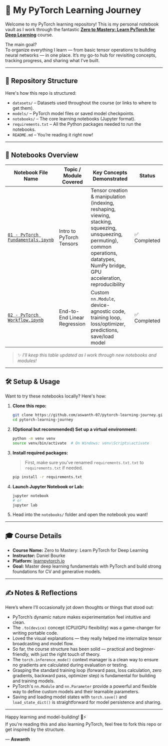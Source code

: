 # 🚀 My PyTorch Learning Journey

Welcome to my PyTorch learning repository! This is my personal notebook vault as I work through the fantastic **[Zero to Mastery: Learn PyTorch for Deep Learning](https://www.learnpytorch.io/)** course.

The main goal?  
To organize everything I learn — from basic tensor operations to building neural networks — in one place. It’s my go-to hub for revisiting concepts, tracking progress, and sharing what I’ve built.

---

## 📁 Repository Structure

Here's how this repo is structured:

- `datasets/` – Datasets used throughout the course (or links to where to get them).
- `models/` – PyTorch model files or saved model checkpoints.
- `notebooks/` – The core learning notebooks (Jupyter format).
- `requirements.txt` – All the Python packages needed to run the notebooks.
- `README.md` – You’re reading it right now!

---

## 📓 Notebooks Overview

| Notebook File Name              | Topic / Module Covered                        | Key Concepts Demonstrated                                                                                   | Status       |
| ------------------------------- | --------------------------------------------- | ----------------------------------------------------------------------------------------------------------- | ------------ |
| [`01 - PyTorch Fundamentals.ipynb`](notebooks/01%20-%20PyTorch%20Fundamentals.ipynb) | Intro to PyTorch Tensors                   | Tensor creation & manipulation (indexing, reshaping, viewing, stacking, squeezing, unsqueezing, permuting), common operations, datatypes, NumPy bridge, GPU acceleration, reproducibility                 | ✅ Completed |
| [`02 - PyTorch Workflow.ipynb`](notebooks/02%20-%20PyTorch%20Workflow.ipynb)        | End-to-End Linear Regression               | Custom `nn.Module`, device-agnostic code, training loop, loss/optimizer, predictions, save/load model       | ✅ Completed |

> ✨ *I'll keep this table updated as I work through new notebooks and modules!*

---

## 🛠️ Setup & Usage

Want to try these notebooks locally? Here's how:

1. **Clone this repo:**
   ```bash
   git clone https://github.com/aswanth-07/pytorch-learning-journey.git
   cd pytorch-learning-journey
   ```

2. **(Optional but recommended) Set up a virtual environment:**
   ```bash
   python -m venv venv
   source venv/bin/activate  # On Windows: venv\Scripts\activate
   ```

3. **Install required packages:**
   > First, make sure you've renamed `requirements.txt.txt` to `requirements.txt` if needed.
   ```bash
   pip install -r requirements.txt
   ```

4. **Launch Jupyter Notebook or Lab:**
   ```bash
   jupyter notebook
   # or
   jupyter lab
   ```

5. Head into the `notebooks/` folder and open the notebook you want!

---

## 🎓 Course Details

- **Course Name:** Zero to Mastery: Learn PyTorch for Deep Learning
- **Instructor:** Daniel Bourke
- **Platform:** [learnpytorch.io](https://www.learnpytorch.io/)
- **Goal:** Master deep learning fundamentals with PyTorch and build strong foundations for CV and generative models.

---

## ✍️ Notes & Reflections

Here’s where I’ll occasionally jot down thoughts or things that stood out:

- PyTorch’s dynamic nature makes experimentation feel intuitive and clean.
- The `.to(device)` concept (CPU/GPU flexibility) was a game-changer for writing portable code.
- Loved the visual explanations — they really helped me internalize tensor broadcasting and model flow.
- So far, the course structure has been solid — practical and beginner-friendly, with just the right touch of theory.
- The `torch.inference_mode()` context manager is a clean way to ensure no gradients are calculated during evaluation or testing.
- Grasping the standard training loop (forward pass, loss calculation, zero gradients, backward pass, optimizer step) is fundamental for building and training models.
- PyTorch's `nn.Module` and `nn.Parameter` provide a powerful and flexible way to define custom models and their learnable parameters.
- Saving and loading model states with `torch.save()` and `load_state_dict()` is straightforward for model persistence and sharing.

---

Happy learning and model-building! 🧠⚡  
If you're reading this and also learning PyTorch, feel free to fork this repo or get inspired by the structure.

— **Aswanth**